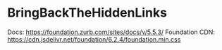 # BringBackTheHiddenLinks

Docs: https://foundation.zurb.com/sites/docs/v/5.5.3/
Foundation CDN: https://cdn.jsdelivr.net/foundation/6.2.4/foundation.min.css
